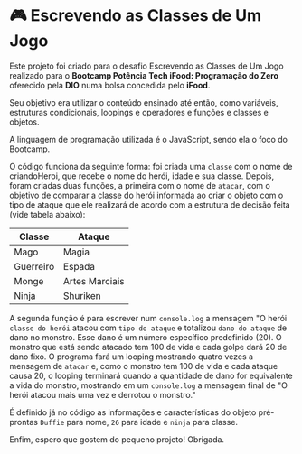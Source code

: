 # 🎮 Escrevendo as Classes de Um Jogo

Este projeto foi criado para o desafio Escrevendo as Classes de Um Jogo realizado para o **Bootcamp Potência Tech iFood: Programação do Zero** oferecido pela **DIO** numa bolsa concedida pelo **iFood**.

Seu objetivo era utilizar o conteúdo ensinado até então, como variáveis, estruturas condicionais, loopings e operadores e funções e classes e objetos. 

A linguagem de programação utilizada é o JavaScript, sendo ela o foco do Bootcamp. 

O código funciona da seguinte forma: foi criada uma `classe` com o nome de criandoHeroi, que recebe o nome do herói, idade e sua classe. Depois, foram criadas duas funções, a primeira com o nome de `atacar`, com o objetivo de comparar a classe do herói informada ao criar o objeto com o tipo de ataque que ele realizará de acordo com a estrutura de decisão feita (vide tabela abaixo):  

|  Classe |    Ataque    |
|---------|--------------|
|Mago     |Magia         |
|Guerreiro|Espada        |
|Monge    |Artes Marciais|
|Ninja    |Shuriken      |

A segunda função é para escrever num `console.log` a mensagem "O herói `classe do herói` atacou com `tipo do ataque` e totalizou `dano do ataque` de dano no monstro. Esse dano é um número específico predefinido (20). O monstro que está sendo atacado tem 100 de vida e cada golpe dará 20 de dano fixo. O programa fará um looping mostrando quatro vezes a mensagem de `atacar` e, como o monstro tem 100 de vida e cada ataque causa 20, o looping terminará quando a quantidade de dano for equivalente a vida do monstro, mostrando em um `console.log` a mensagem final de "O herói atacou mais uma vez e derrotou o monstro."

É definido já no código as informações e características do objeto pré-prontas `Duffie` para nome, `26` para idade e `ninja` para classe.

Enfim, espero que gostem do pequeno projeto! Obrigada.